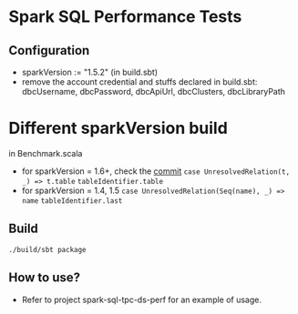 # Spark SQL Performance Tests

## Configuration
- sparkVersion := "1.5.2" (in build.sbt)
- remove the account credential and stuffs declared in build.sbt: dbcUsername, dbcPassword, dbcApiUrl, dbcClusters, dbcLibraryPath

# Different sparkVersion build
in Benchmark.scala
- for sparkVersion = 1.6+, check the [commit](https://github.com/databricks/spark-sql-perf/commit/344b31ed69f18205fb8192df2f5a8704e6a62615) 
 `case UnresolvedRelation(t, _) => t.table`
 `tableIdentifier.table`
- for sparkVersion = 1.4, 1.5
 `case UnresolvedRelation(Seq(name), _) => name`
 `tableIdentifier.last`

## Build
`./build/sbt package`

## How to use?
- Refer to project spark-sql-tpc-ds-perf for an example of usage.